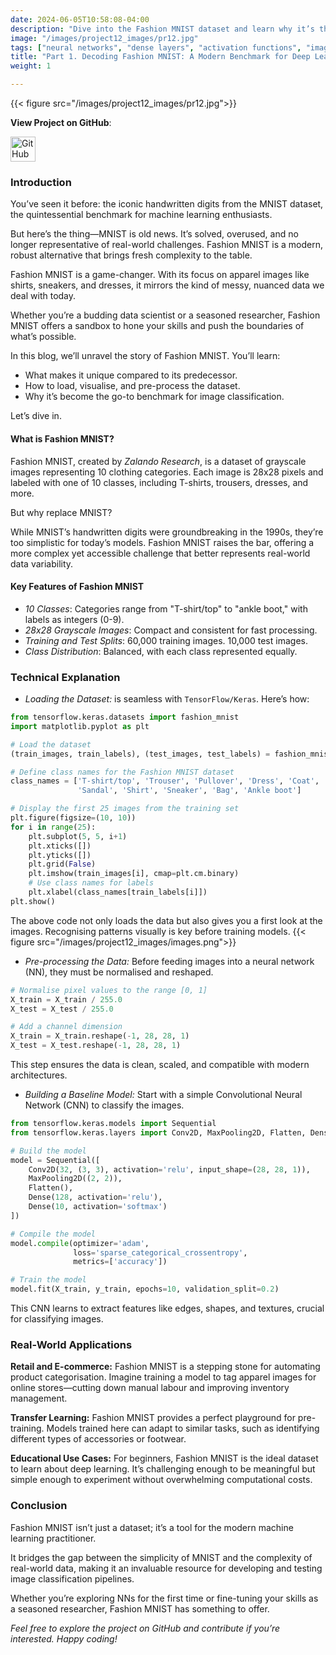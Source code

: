 ```yaml
---
date: 2024-06-05T10:58:08-04:00
description: "Dive into the Fashion MNIST dataset and learn why it’s the go-to benchmark for image classification. Understand its structure, challenges, and how it compares to the classic MNIST dataset."
image: "/images/project12_images/pr12.jpg"
tags: ["neural networks", "dense layers", "activation functions", "image classification", "deep learning"]
title: "Part 1. Decoding Fashion MNIST: A Modern Benchmark for Deep Learning."
weight: 1

---
```

{{< figure src="/images/project12_images/pr12.jpg">}}

**View Project on GitHub**: 

<a href="https://github.com/drnsmith/Designing-Dense-NNs-Using-MNIST" target="_blank">
    <img src="/images/github.png" alt="GitHub" style="width:40px; height:40px; vertical-align: middle;">
  </a>

### Introduction
You’ve seen it before: the iconic handwritten digits from the MNIST dataset, the quintessential benchmark for machine learning enthusiasts. 

But here’s the thing—MNIST is old news. It’s solved, overused, and no longer representative of real-world challenges. Fashion MNIST is a modern, robust alternative that brings fresh complexity to the table.

Fashion MNIST is a game-changer. With its focus on apparel images like shirts, sneakers, and dresses, it mirrors the kind of messy, nuanced data we deal with today. 

Whether you’re a budding data scientist or a seasoned researcher, Fashion MNIST offers a sandbox to hone your skills and push the boundaries of what’s possible.

In this blog, we’ll unravel the story of Fashion MNIST. You’ll learn:

 - What makes it unique compared to its predecessor.
 - How to load, visualise, and pre-process the dataset.
 - Why it’s become the go-to benchmark for image classification.

Let’s dive in.

#### What is Fashion MNIST?
Fashion MNIST, created by *Zalando Research*, is a dataset of grayscale images representing 10 clothing categories. Each image is 28x28 pixels and labeled with one of 10 classes, including T-shirts, trousers, dresses, and more.

But why replace MNIST? 

While MNIST’s handwritten digits were groundbreaking in the 1990s, they’re too simplistic for today’s models. Fashion MNIST raises the bar, offering a more complex yet accessible challenge that better represents real-world data variability.

#### Key Features of Fashion MNIST
 - *10 Classes*: Categories range from "T-shirt/top" to "ankle boot," with labels as integers (0-9).
 - *28x28 Grayscale Images*: Compact and consistent for fast processing.
 - *Training and Test Splits*:
60,000 training images.
10,000 test images.
 - *Class Distribution*: Balanced, with each class represented equally.

### Technical Explanation
 - *Loading the Dataset:* is seamless with `TensorFlow/Keras`. Here’s how:

```python
from tensorflow.keras.datasets import fashion_mnist
import matplotlib.pyplot as plt

# Load the dataset
(train_images, train_labels), (test_images, test_labels) = fashion_mnist.load_data()

# Define class names for the Fashion MNIST dataset
class_names = ['T-shirt/top', 'Trouser', 'Pullover', 'Dress', 'Coat',
               'Sandal', 'Shirt', 'Sneaker', 'Bag', 'Ankle boot']

# Display the first 25 images from the training set
plt.figure(figsize=(10, 10))
for i in range(25):
    plt.subplot(5, 5, i+1)
    plt.xticks([])
    plt.yticks([])
    plt.grid(False)
    plt.imshow(train_images[i], cmap=plt.cm.binary)
    # Use class names for labels
    plt.xlabel(class_names[train_labels[i]])
plt.show()
```

The above code not only loads the data but also gives you a first look at the images. Recognising patterns visually is key before training models.
{{< figure src="/images/project12_images/images.png">}}


 - *Pre-processing the Data:*
Before feeding images into a neural network (NN), they must be normalised and reshaped.

```python
# Normalise pixel values to the range [0, 1]
X_train = X_train / 255.0
X_test = X_test / 255.0

# Add a channel dimension
X_train = X_train.reshape(-1, 28, 28, 1)
X_test = X_test.reshape(-1, 28, 28, 1)
```

This step ensures the data is clean, scaled, and compatible with modern architectures.

 - *Building a Baseline Model:*
Start with a simple Convolutional Neural Network (CNN) to classify the images.

```python
from tensorflow.keras.models import Sequential
from tensorflow.keras.layers import Conv2D, MaxPooling2D, Flatten, Dense

# Build the model
model = Sequential([
    Conv2D(32, (3, 3), activation='relu', input_shape=(28, 28, 1)),
    MaxPooling2D((2, 2)),
    Flatten(),
    Dense(128, activation='relu'),
    Dense(10, activation='softmax')
])

# Compile the model
model.compile(optimizer='adam', 
              loss='sparse_categorical_crossentropy', 
              metrics=['accuracy'])

# Train the model
model.fit(X_train, y_train, epochs=10, validation_split=0.2)
```

This CNN learns to extract features like edges, shapes, and textures, crucial for classifying images.

### Real-World Applications 
**Retail and E-commerce:**
Fashion MNIST is a stepping stone for automating product categorisation. Imagine training a model to tag apparel images for online stores—cutting down manual labour and improving inventory management.

**Transfer Learning:**
Fashion MNIST provides a perfect playground for pre-training. Models trained here can adapt to similar tasks, such as identifying different types of accessories or footwear.

**Educational Use Cases:**
For beginners, Fashion MNIST is the ideal dataset to learn about deep learning. It’s challenging enough to be meaningful but simple enough to experiment without overwhelming computational costs.

### Conclusion
Fashion MNIST isn’t just a dataset; it’s a tool for the modern machine learning practitioner. 

It bridges the gap between the simplicity of MNIST and the complexity of real-world data, making it an invaluable resource for developing and testing image classification pipelines.

Whether you’re exploring NNs for the first time or fine-tuning your skills as a seasoned researcher, Fashion MNIST has something to offer. 

*Feel free to explore the project on GitHub and contribute if you’re interested. Happy coding!*
